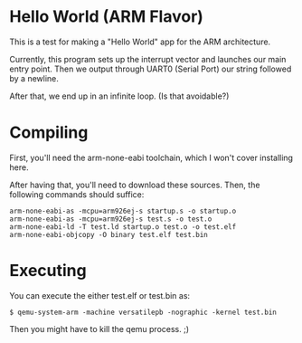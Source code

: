 Hello World (ARM Flavor)
========================

This is a test for making a "Hello World" app for the ARM architecture.

Currently, this program sets up the interrupt vector and launches our main entry point.
Then we output through UART0 (Serial Port) our string followed by a newline.

After that, we end up in an infinite loop. (Is that avoidable?)

Compiling
=========

First, you'll need the arm-none-eabi toolchain, which I won't cover installing here.

After having that, you'll need to download these sources. Then, the following commands should suffice:

    
    arm-none-eabi-as -mcpu=arm926ej-s startup.s -o startup.o
    arm-none-eabi-as -mcpu=arm926ej-s test.s -o test.o
    arm-none-eabi-ld -T test.ld startup.o test.o -o test.elf
    arm-none-eabi-objcopy -O binary test.elf test.bin

Executing
=========

You can execute the either test.elf or test.bin as:

    $ qemu-system-arm -machine versatilepb -nographic -kernel test.bin

Then you might have to kill the qemu process. ;)

